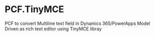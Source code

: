 # PCF.TinyMCE

PCF to convert Multiline text field in Dynamics 365/PowerApps Model Driven as rich text editor using TinyMCE libray
